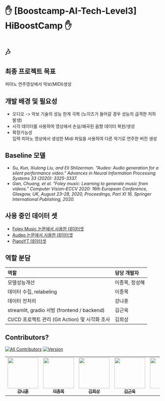 # :raised_hand: [Boostcamp-AI-Tech-Level3] HiBoostCamp :raised_hand:

# :notes:

## 최종 프로젝트 목표
피아노 연주영상에서 악보(MIDI)생성

## 개발 배경 및 필요성
- 오디오 -> 악보 기술의 성능 한계 극복 (노이즈가 들어갈 경우 성능의 급격한 저하 발생)
- 시각 데이터를 사용하여 영상에서 손실/왜곡된 음향 데이터 복원/생성
- 확장가능성<br>
  입력 피아노 영상에서 생성한 Midi 파일을 사용하여 다른 악기로 연주한 버전 생성

## Baseline 모델
- _Su, Kun, Xiulong Liu, and Eli Shlizerman. "Audeo: Audio generation for a silent performance video." Advances in Neural Information Processing Systems 33 (2020): 3325-3337._
- _Gan, Chuang, et al. "Foley music: Learning to generate music from videos." Computer Vision–ECCV 2020: 16th European Conference, Glasgow, UK, August 23–28, 2020, Proceedings, Part XI 16. Springer International Publishing, 2020._

## 사용 중인 데이터 셋
- <a href="http://data.csail.mit.edu/clevrer/data_pose_midi.tar">Foley Music 논문에서 사용한 데이터셋</a>
- <a href="https://github.com/shlizee/Audeo">Audeo 논문에서 사용한 데이터셋</a>
- <a href="https://www.robots.ox.ac.uk/~vgg/research/sighttosound/">PianoYT 데이터셋</a>

## 역할 분담
| 역할 | 담당 개발자 |
| :-- | :--------- |
|모델성능개선|이종목, 정성혜|
|데이터 수집, relabeling|이종목|
|데이터 전처리|강나훈|
|streamlit, gradio 서빙 (frontend / backend)|김근욱|
|CI/CD 프로젝트 관리 (Git Action) 및 시각화 조사|김희상|

## Contributors?
<!-- ALL-CONTRIBUTORS-BADGE:START - Do not remove or modify this section -->
[![All Contributors](https://img.shields.io/badge/all_contributors-5-orange.svg?style=flat-square)](#contributors-)
[![Version](https://img.shields.io/badge/Version-0.1-green.svg?style=flat-square)](#version-)
<!-- ALL-CONTRIBUTORS-BADGE:END -->
<!-- ALL-CONTRIBUTORS-LIST:START - Do not remove or modify this section -->
<!-- prettier-ignore-start -->
<!-- markdownlint-disable -->
<table>
  <tr>
    <td align="center"><a href="https://github.com/ejrtks1020"><img src="https://github.com/ejrtks1020.png" width="100px;" alt=""/><br /><sub><b>강나훈</b></sub></a><br /><a href="https://github.com/ejrtks1020" title="Code"></td>
    <td align="center"><a href="https://github.com/lijm1358"><img src="https://github.com/lijm1358.png" width="100px;" alt=""/><br /><sub><b>이종목</b></sub></a><br /><a href="https://github.com/lijm1358" title="Code"></td>
    <td align="center"><a href="https://github.com/fneaplle"><img src="https://github.com/fneaplle.png" width="100px;" alt=""/><br /><sub><b>김희상</b></sub></a><br /><a href="https://github.com/fneaplle" title="Code"></td>
    <td align="center"><a href="https://github.com/KimGeunUk"><img src="https://github.com/KimGeunUk.png" width="100px;" alt=""/><br /><sub><b>김근욱</b></sub></a><br /><a href="https://github.com/KimGeunUk" title="Code"></td>
    <td align="center"><a href="https://github.com/jshye"><img src="https://github.com/jshye.png" width="100px;" alt=""/><br /><sub><b>정성혜</b></sub></a><br /><a href="https://github.com/jshye" title="Code"></td>    
  </tr>
</table>
<!-- markdownlint-restore -->
<!-- prettier-ignore-end -->
<!-- ALL-CONTRIBUTORS-LIST:END -->
